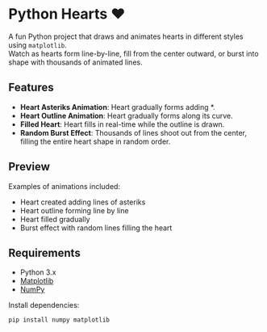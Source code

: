 # Python Hearts ❤️

A fun Python project that draws and animates hearts in different styles using `matplotlib`.  
Watch as hearts form line-by-line, fill from the center outward, or burst into shape with thousands of animated lines.  

## Features
- **Heart Asteriks Animation**: Heart gradually forms adding *.
- **Heart Outline Animation**: Heart gradually forms along its curve.
- **Filled Heart**: Heart fills in real-time while the outline is drawn.
- **Random Burst Effect**: Thousands of lines shoot out from the center, filling the entire heart shape in random order.

## Preview  
Examples of animations included:  
- Heart created adding lines of asteriks
- Heart outline forming line by line  
- Heart filled gradually  
- Burst effect with random lines filling the heart  



## Requirements
- Python 3.x
- [Matplotlib](https://matplotlib.org/stable/users/installing.html)
- [NumPy](https://numpy.org/install/)

Install dependencies:
```bash
pip install numpy matplotlib
